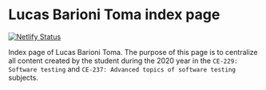 # Lucas Barioni Toma index page

[![Netlify Status](https://api.netlify.com/api/v1/badges/fcc60936-52f3-4950-9585-45cb8c9b8b77/deploy-status)](https://app.netlify.com/sites/lbtoma-site/deploys)


Index page of Lucas Barioni Toma. The purpose of this page is to centralize all content created by the student during the 2020 year in the `CE-229: Software testing` and `CE-237: Advanced topics of software testing` subjects.


